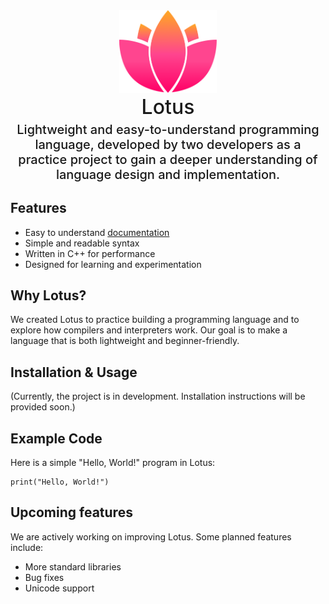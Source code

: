 <div align="center">
    <img src="icon.png" width="156px"/>
    <p style="font-size: 32px; font-weight: 500; margin: 0;">Lotus</p>
    <p style="font-size: 20px; font-weight: 500; margin-top: 5px;">Lightweight and easy-to-understand programming language, developed by two developers as a practice project to gain a deeper understanding of language design and implementation.</p>
</div>

## Features
- Easy to understand [documentation](Documentation.md)
- Simple and readable syntax
- Written in C++ for performance
- Designed for learning and experimentation

## Why Lotus?
We created Lotus to practice building a programming language and to explore how compilers and interpreters work. Our goal is to make a language that is both lightweight and beginner-friendly.

## Installation & Usage
(Currently, the project is in development. Installation instructions will be provided soon.)

## Example Code
Here is a simple "Hello, World!" program in Lotus:
```lotus
print("Hello, World!")
```

## Upcoming features
We are actively working on improving Lotus. Some planned features include:
- More standard libraries
- Bug fixes
- Unicode support